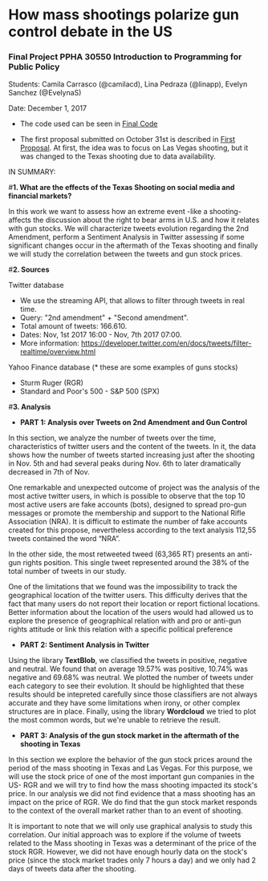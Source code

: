 # How mass shootings polarize gun control debate in the US
### **Final Project PPHA 30550** Introduction to Programming for Public Policy

Students: Camila Carrasco (@camilacd), Lina Pedraza (@linapp), Evelyn Sanchez (@EvelynaS)

Date: December 1, 2017

* The code used can be seen in [Final Code](https://github.com/camilacd/Final-Project-2nd-Amendment/blob/master/Mass%20Shootings%20and%20Social%20Media.ipynb)

* The first proposal submitted on October 31st is described in [First Proposal](https://github.com/camilacd/Final-Project-2nd-Amendment/blob/master/Proposal_Oct31.pdf). At first, the idea was to focus on Las Vegas shooting, but it was changed to the Texas shooting due to data availability.

IN SUMMARY:

#**1. What are the effects of the Texas Shooting on social media and financial markets?**

In this work we want to assess how an extreme event -like a shooting- affects the discussion about the right to bear arms in U.S. and how it relates with gun stocks. We will characterize tweets evolution regarding the 2nd Amendment, perform a Sentiment Analysis in Twitter assessing if some significant changes occur in the aftermath of the Texas shooting and finally we will study the correlation between the tweets and gun stock prices. 

#**2. Sources**

Twitter database
- We use the streaming API, that allows to filter through tweets in real time.  
- Query: "2nd amendment" + "Second amendment".
- Total amount of tweets: 166.610.
- Dates: Nov, 1st 2017 16:00 - Nov, 7th 2017 07:00.
- More information: https://developer.twitter.com/en/docs/tweets/filter-realtime/overview.html

Yahoo Finance database (* these are some examples of guns stocks)
- Sturm Ruger (RGR)
- Standard and Poor's 500 - S&P 500 (SPX)

#**3. Analysis**

- **PART 1: Analysis over Tweets on 2nd Amendment and Gun Control**

In this section, we analyze the number of tweets over the time, characteristics of twitter users and the content of the tweets. In it, the data shows how the number of tweets started increasing just after the shooting in Nov. 5th and had several peaks during Nov. 6th to later dramatically decreased in 7th of Nov.

One remarkable and unexpected outcome of project was the analysis of the most active twitter users, in which is possible to observe that the top 10 most active users are fake accounts (bots), designed to spread pro-gun messages or promote the membership and support to the National Rifle Association (NRA). It is difficult to estimate the number of fake accounts created for this propose, nevertheless according to the text analysis 112,55 tweets contained the word “NRA”.

In the other side, the most retweeted tweed (63,365 RT) presents an anti-gun rights position. This single tweet represented around the 38% of the total number of tweets in our study.

One of the limitations that we found was the impossibility to track the geographical location of the twitter users. This difficulty derives that the fact that many users do not report their location or report fictional locations. Better information about the location of the users would had allowed us to explore the presence of geographical relation with and pro or anti-gun rights attitude or link this relation with a specific political preference

- **PART 2: Sentiment Analysis in Twitter**

Using the library **TextBlob**, we classified the tweets in positive, negative and neutral. 
We found that on average 19.57% was positive, 10.74% was negative and 69.68% was neutral. We plotted the number of tweets under each category to see their evolution. It should be highlighted that these results should be intepreted carefully since those classifiers are not always accurate and they have some limitations when irony, or other complex structures are in place.   Finally, using the library **Wordcloud** we tried to plot the most common words, but we're unable to retrieve the result. 

- **PART 3: Analysis of the gun stock market in the aftermath of the shooting in Texas**

In this section we explore the behavior of the gun stock prices around the period of the mass shooting in Texas and Las Vegas. For this purpose, we will use the stock price of one of the most important gun companies in the US- RGR and we will try to find how the mass shooting impacted its stock's price. In our analysis we did not find evidence that a mass shooting has an impact on the price of RGR. We do find that the gun stock market responds to the context of the overall market rather than to an event of shooting.

It is important to note that we will only use graphical analysis to study this correlation. Our initial approach was to explore if the volume of tweets related to the Mass shooting in Texas was a determinant of the price of the stock RGR. However, we did not have enough hourly data on the stock's price (since the stock market trades only 7 hours a day) and we only had 2 days of tweets data after the shooting.

